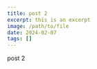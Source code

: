 ```yaml
---
title: post 2
excerpt: this is an excerpt
image: /path/to/file
date: 2024-02-07
tags: []
---
```


post 2
